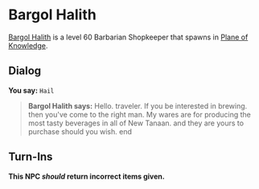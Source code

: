 # Bargol Halith



[Bargol Halith](/npc/202135) is a level 60 Barbarian Shopkeeper that spawns in [Plane of Knowledge](/zone/202).



## Dialog

**You say:** `Hail`



>**Bargol Halith says:** Hello. traveler. If you be interested in brewing. then you've come to the right man. My wares are for producing the most tasty beverages in all of New Tanaan. and they are yours to purchase should you wish.
end



## Turn-Ins



**This NPC *should* return incorrect items given.**





